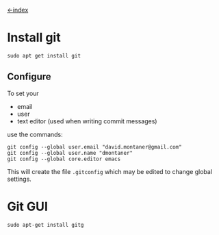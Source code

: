 [<-index](000_index.md)

Install git
===========

    sudo apt get install git


Configure
---------

To set your

- email
- user
- text editor (used when writing commit messages)

use the commands: 

    git config --global user.email "david.montaner@gmail.com"
    git config --global user.name "dmontaner"
    git config --global core.editor emacs


This will create the file `.gitconfig` which may be edited to change global settings.

Git GUI
=======

    sudo apt-get install gitg
